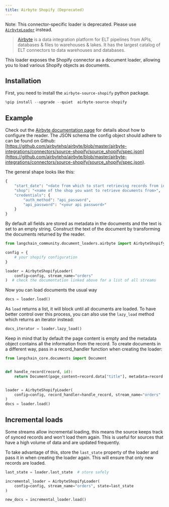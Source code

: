 ```yaml
---
title: Airbyte Shopify (Deprecated)
---
```


Note: This connector-specific loader is deprecated. Please use [`AirbyteLoader`](/oss/integrations/document_loaders/airbyte) instead.

>[Airbyte](https://github.com/airbytehq/airbyte) is a data integration platform for ELT pipelines from APIs, databases & files to warehouses & lakes. It has the largest catalog of ELT connectors to data warehouses and databases.

This loader exposes the Shopify connector as a document loader, allowing you to load various Shopify objects as documents.

## Installation

First, you need to install the `airbyte-source-shopify` python package.

```python
%pip install --upgrade --quiet  airbyte-source-shopify
```

## Example

Check out the [Airbyte documentation page](https://docs.airbyte.com/integrations/sources/shopify/) for details about how to configure the reader.
The JSON schema the config object should adhere to can be found on Github: [https://github.com/airbytehq/airbyte/blob/master/airbyte-integrations/connectors/source-shopify/source_shopify/spec.json](https://github.com/airbytehq/airbyte/blob/master/airbyte-integrations/connectors/source-shopify/source_shopify/spec.json).

The general shape looks like this:

```python
{
    "start_date": "<date from which to start retrieving records from in ISO format, e.g. 2020-10-20T00:00:00Z>",
    "shop": "<name of the shop you want to retrieve documents from>",
    "credentials": {
        "auth_method": "api_password",
        "api_password": "<your api password>"
    }
}
```

By default all fields are stored as metadata in the documents and the text is set to an empty string. Construct the text of the document by transforming the documents returned by the reader.

```python
from langchain_community.document_loaders.airbyte import AirbyteShopifyLoader

config = {
    # your shopify configuration
}

loader = AirbyteShopifyLoader(
    config=config, stream_name="orders"
)  # check the documentation linked above for a list of all streams
```

Now you can load documents the usual way

```python
docs = loader.load()
```

As `load` returns a list, it will block until all documents are loaded. To have better control over this process, you can also use the `lazy_load` method which returns an iterator instead:

```python
docs_iterator = loader.lazy_load()
```

Keep in mind that by default the page content is empty and the metadata object contains all the information from the record. To create documents in a different way, pass in a record_handler function when creating the loader:

```python
from langchain_core.documents import Document


def handle_record(record, id):
    return Document(page_content=record.data["title"], metadata=record.data)


loader = AirbyteShopifyLoader(
    config=config, record_handler=handle_record, stream_name="orders"
)
docs = loader.load()
```

## Incremental loads

Some streams allow incremental loading, this means the source keeps track of synced records and won't load them again. This is useful for sources that have a high volume of data and are updated frequently.

To take advantage of this, store the `last_state` property of the loader and pass it in when creating the loader again. This will ensure that only new records are loaded.

```python
last_state = loader.last_state  # store safely

incremental_loader = AirbyteShopifyLoader(
    config=config, stream_name="orders", state=last_state
)

new_docs = incremental_loader.load()
```
